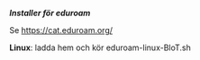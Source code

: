 ***Installer för eduroam***  

Se https://cat.eduroam.org/

<b>Linux</b>: ladda hem och kör eduroam-linux-BloT.sh  


